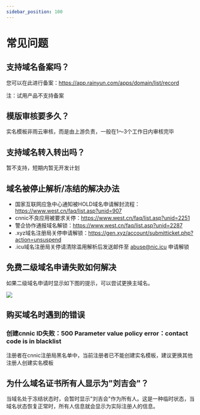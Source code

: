 ```yaml
---
sidebar_position: 100
---
```


# 常见问题

## 支持域名备案吗？
您可以在此进行备案：https://app.rainyun.com/apps/domain/list/record

注：试用产品不支持备案

## 模版审核要多久？
实名模板非雨云审核，而是由上游负责，一般在1～3个工作日内审核完毕

## 支持域名转入转出吗？
暂不支持，短期内暂无开发计划

## 域名被停止解析/冻结的解决办法

- 国家互联网应急中心通知被HOLD域名申请解封流程：https://www.west.cn/faq/list.asp?unid=907
- cnnic不良应用被要求关停：https://www.west.cn/faq/list.asp?unid=2251
- 警企协作通报域名解锁：https://www.west.cn/faq/list.asp?unid=2287
- .xyz域名注册局关停申请解锁：https://gen.xyz/account/submitticket.php?action=unsuspend
- .icu域名注册局关停请清除滥用解析后发送邮件至 abuse@nic.icu 申请解锁

## 免费二级域名申请失败如何解决

如果二级域名申请时显示如下图的提示，可以尝试更换主域名。

![](https://cn-sy1.rains3.com/rainyun-assets/pic/2024/07/20240724152809_75f09a66440d33d3823a1460c365704d.png)

## 购买域名时遇到的错误

### 创建cnnic ID失败：500 Parameter value policy error：contact code is in blacklist
注册者在cnnic注册局黑名单中，当前注册者已不能创建实名模板，建议更换其他注册人创建实名模板

## 为什么域名证书所有人显示为"刘吉会"？
当域名处于冻结状态时，会暂时显示"刘吉会"作为所有人。这是一种临时状态，当域名状态恢复正常时，所有人信息就会显示为实际注册人的信息。